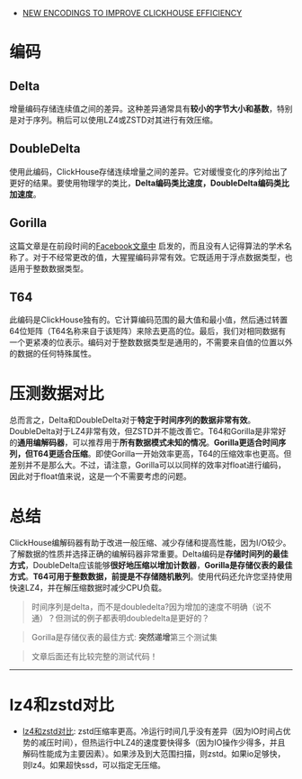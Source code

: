 - [NEW ENCODINGS TO IMPROVE CLICKHOUSE EFFICIENCY](https://altinity.com/blog/2019/7/new-encodings-to-improve-clickhouse)

# 编码

## Delta
增量编码存储连续值之间的差异。这种差异通常具有**较小的字节大小和基数**，特别是对于序列。稍后可以使用LZ4或ZSTD对其进行有效压缩。

## DoubleDelta
使用此编码，ClickHouse存储连续增量之间的差异。它对缓慢变化的序列给出了更好的结果。要使用物理学的类比，**Delta编码类比速度，DoubleDelta编码类比加速度**。

## Gorilla
这篇文章是在前段时间的[Facebook文章中](http://www.vldb.org/pvldb/vol8/p1816-teller.pdf) 启发的，而且没有人记得算法的学术名称了。对于不经常更改的值，大猩猩编码非常有效。它既适用于浮点数据类型，也适用于整数数据类型。

## T64

此编码是ClickHouse独有的。它计算编码范围的最大值和最小值，然后通过转置64位矩阵（T64名称来自于该矩阵）来除去更高的位。最后，我们对相同数据有一个更紧凑的位表示。编码对于整数数据类型是通用的，不需要来自值的位置以外的数据的任何特殊属性。

# 压测数据对比

总而言之，Delta和DoubleDelta对于**特定于时间序列的数据非常有效**。DoubleDelta对于LZ4非常有效，但ZSTD并不能改善它。T64和Gorilla是非常好的**通用编解码器**，可以推荐用于**所有数据模式未知的情况**。**Gorilla更适合时间序列，但T64更适合压缩**。即使Gorilla一开始效率更高，T64的压缩效率也更高。但差别并不是那么大。不过，请注意，Gorilla可以以同样的效率对float进行编码，因此对于float值来说，这是一个不需要考虑的问题。

# 总结
ClickHouse编解码器有助于改进一般压缩、减少存储和提高性能，因为I/O较少。了解数据的性质并选择正确的编解码器非常重要。Delta编码是**存储时间列的最佳方式**，DoubleDelta应该能够**很好地压缩以增加计数器**，**Gorilla是存储仪表的最佳方式**。**T64可用于整数数据，前提是不存储随机散列**。使用代码还允许您坚持使用快速LZ4，并在解压缩数据时减少CPU负载。

> 时间序列是delta，而不是doubledelta?因为增加的速度不明确（说不通）？但测试的例子都表明doubledelta是更好的？

> Gorilla是存储仪表的最佳方式: **突然递增**第三个测试集

> 文章后面还有比较完整的测试代码！

---
# lz4和zstd对比

- [lz4和zstd对比](https://altinity.com/blog/2017/11/21/compression-in-clickhouse): zstd压缩率更高。冷运行时间几乎没有差异（因为IO时间占优势的减压时间），但热运行中LZ4的速度要快得多（因为IO操作少得多，并且解码性能成为主要因素）。如果涉及到大范围扫描，则zstd。如果io足够快，则lz4。如果超快ssd，可以指定无压缩。
